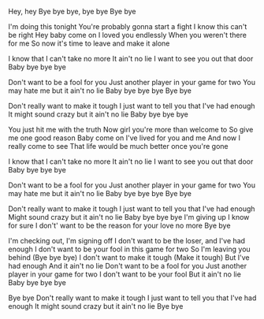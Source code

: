 Hey, hey
Bye bye bye, bye bye
Bye bye

I'm doing this tonight
You're probably gonna start a fight
I know this can't be right
Hey baby come on
I loved you endlessly
When you weren't there for me
So now it's time to leave and make it alone

I know that I can't take no more
It ain't no lie
I want to see you out that door
Baby bye bye bye

Don't want to be a fool for you
Just another player in your game for two
You may hate me but it ain't no lie
Baby bye bye bye
Bye bye

Don't really want to make it tough
I just want to tell you that I've had enough
It might sound crazy but it ain't no lie
Baby bye bye bye

You just hit me with the truth
Now girl you're more than welcome to
So give me one good reason
Baby come on
I've lived for you and me
And now I really come to see
That life would be much better once you're gone

I know that I can't take no more
It ain't no lie
I want to see you out that door
Baby bye bye bye

Don't want to be a fool for you
Just another player in your game for two
You may hate me but it ain't no lie
Baby bye bye bye
Bye bye

Don't really want to make it tough
I just want to tell you that I've had enough
Might sound crazy but it ain't no lie
Baby bye bye bye
I'm giving up I know for sure
I don't' want to be the reason for your love no more
Bye bye

I'm checking out, I'm signing off
I don't want to be the loser, and I've had enough
I don't want to be your fool in this game for two
So I'm leaving you behind
(Bye bye bye)
I don't want to make it tough
(Make it tough)
But I've had enough
And it ain't no lie
Don't want to be a fool for you
Just another player in your game for two
I don't want to be your fool
But it ain't no lie
Baby bye bye bye

Bye bye
Don't really want to make it tough
I just want to tell you that I've had enough
It might sound crazy but it ain't no lie
Bye bye

